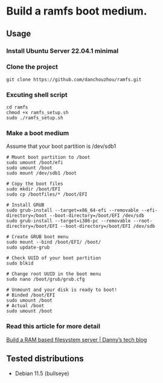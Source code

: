 # Build a ramfs boot medium.

## Usage
### Install Ubuntu Server 22.04.1 minimal
### Clone the project
```
git clone https://github.com/danchouzhou/ramfs.git
```
### Excuting shell script
```
cd ramfs
chmod +x ramfs_setup.sh
sudo ./ramfs_setup.sh
```
### Make a boot medium
Assume that your boot partition is /dev/sdb1
```
# Mount boot partition to /boot
sudo umount /boot/efi
sudo umount /boot
sudo mount /dev/sdb1 /boot

# Copy the boot files
sudo mkdir /boot/EFI
sudo cp /bootfiles/* /boot/EFI

# Install GRUB
sudo grub-install --target=x86_64-efi --removable --efi-directory=/boot --boot-directory=/boot/EFI /dev/sdb
sudo grub-install --target=i386-pc --removable --root-directory=/boot/EFI --boot-directory=/boot/EFI /dev/sdb

# Create GRUB boot menu
sudo mount --bind /boot/EFI/ /boot/
sudo update-grub

# Check UUID of your boot partition
sudo blkid

# Change root UUID in the boot menu
sudo nano /boot/grub/grub.cfg

# Unmount and your disk is ready to boot!
# Binded /boot/EFI
sudo umount /boot
# Actual /boot
sudo umount /boot
```
### Read this article for more detail
[Build a RAM based filesystem server | Danny’s tech blog](https://danchouzhou.github.io/2022/10/31/ram-based-rootfs-server.html)
## Tested distributions
- Debian 11.5 (bullseye)
